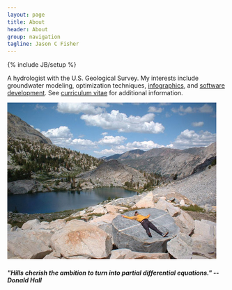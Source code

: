 ```yaml
---
layout: page
title: About
header: About
group: navigation
tagline: Jason C Fisher
---
```

{% include JB/setup %}

A hydrologist with the U.S. Geological Survey.
My interests include groundwater modeling, optimization techniques, [infographics](/art/2012/05/31/infographics/), and [software development](https://github.com/jfisher-usgs).
See [curriculum vitae](/cv.html) for additional information.

![center](/figs/tower.jpg)

##### "Hills cherish the ambition to turn into partial differential equations." --Donald Hall
